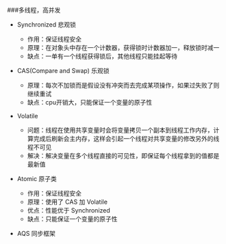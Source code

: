 ###多线程，高并发




- Synchronized 悲观锁

    - 作用：保证线程安全
    - 原理：在对象头中存在一个计数器，获得锁时计数器加一，释放锁时减一
    - 缺点：一单有一个线程获得锁后，其他线程只能挂起等待

- CAS(Compare and Swap) 乐观锁
    
    - 原理：每次不加锁而是假设没有冲突而去完成某项操作，如果过失败了则继续重试
    - 缺点：cpu开销大，只能保证一个变量的原子性
    
- Volatile 
    
    - 问题：线程在使用共享变量时会将变量拷贝一个副本到线程工作内存，计算完成后刷新会主内存，这样会引起一个线程对共享变量的修改另外的线程不可见
    - 解决：解决变量在多个线程直接的可见性，即保证每个线程拿到的值都是最新值

- Atomic 原子类
    
    - 作用：保证线程安全
    - 原理：使用了 CAS 加 Volatile
    - 优点：性能优于 Synchronized
    - 缺点：只能保证一个变量的原子性
    
    
- AQS 同步框架

    


